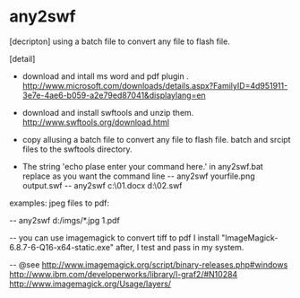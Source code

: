 any2swf
=======

[decripton]
using a batch file to convert any file to flash file.

[detail]
- download and intall ms word and pdf plugin .
http://www.microsoft.com/downloads/details.aspx?FamilyID=4d951911-3e7e-4ae6-b059-a2e79ed87041&displaylang=en

- download and install swftools and unzip them.
http://www.swftools.org/download.html

- copy allusing a batch file to convert any file to flash file. batch and srcipt files to the swftools directory.
- The string 'echo plase enter your command here.' in any2swf.bat replace as you want the command line
-- any2swf yourfile.png output.swf
-- any2swf c:\\01.docx d:\\02.swf

examples:
jpeg files to pdf:

-- any2swf d:/imgs/*.jpg 1.pdf
 
--
you can use imagemagick to convert tiff to pdf
I install "ImageMagick-6.8.7-6-Q16-x64-static.exe" after, I test and pass in my system.

-- @see
http://www.imagemagick.org/script/binary-releases.php#windows
http://www.ibm.com/developerworks/library/l-graf2/#N10284
http://www.imagemagick.org/Usage/layers/


